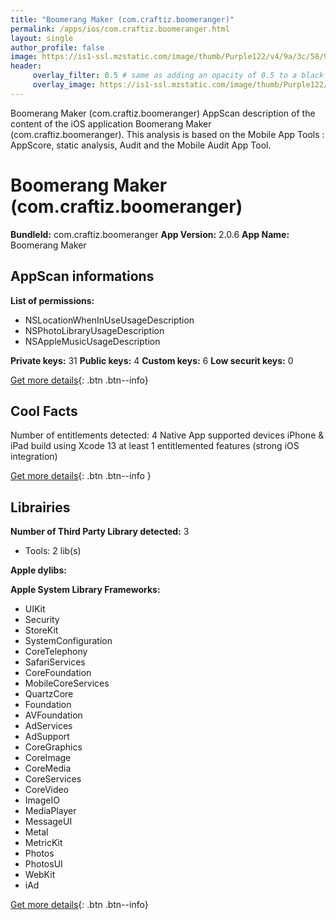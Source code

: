 ```yaml
---
title: "Boomerang Maker (com.craftiz.boomeranger)"
permalink: /apps/ios/com.craftiz.boomeranger.html
layout: single
author_profile: false
image: https://is1-ssl.mzstatic.com/image/thumb/Purple122/v4/9a/3c/58/9a3c5872-fdb7-f4b0-a069-2dbc64c56250/AppIcon-1x_U007emarketing-0-7-0-0-P3-GLES2_U002c0-85-220.png/512x512bb.jpg
header: 
     overlay_filter: 0.5 # same as adding an opacity of 0.5 to a black background
     overlay_image: https://is1-ssl.mzstatic.com/image/thumb/Purple122/v4/9a/3c/58/9a3c5872-fdb7-f4b0-a069-2dbc64c56250/AppIcon-1x_U007emarketing-0-7-0-0-P3-GLES2_U002c0-85-220.png/512x512bb.jpg
---
```

Boomerang Maker (com.craftiz.boomeranger) AppScan description of the content of the iOS application Boomerang Maker (com.craftiz.boomeranger). This analysis is based on the Mobile App Tools : AppScore, static analysis, Audit and the Mobile Audit App Tool.

# Boomerang Maker (com.craftiz.boomeranger)

**BundleId:** com.craftiz.boomeranger
**App Version:** 2.0.6
**App Name:** Boomerang Maker


## AppScan informations 

**List of permissions:** 
- NSLocationWhenInUseUsageDescription
- NSPhotoLibraryUsageDescription
- NSAppleMusicUsageDescription
  
  
**Private keys:** 31
**Public keys:** 4
**Custom keys:** 6
**Low securit keys:** 0
  
[Get more details](/pricing.html){: .btn .btn--info}

## Cool Facts

Number of entitlements detected: 4
Native App
supported devices iPhone & iPad
build using Xcode 13
at least 1 entitlemented features (strong iOS integration)
  
[Get more details](/pricing.html){: .btn .btn--info }

## Librairies 
**Number of Third Party Library detected:** 3
- Tools: 2 lib(s)


**Apple dylibs:**


**Apple System Library Frameworks:**
- UIKit
- Security
- StoreKit
- SystemConfiguration
- CoreTelephony
- SafariServices
- CoreFoundation
- MobileCoreServices
- QuartzCore
- Foundation
- AVFoundation
- AdServices
- AdSupport
- CoreGraphics
- CoreImage
- CoreMedia
- CoreServices
- CoreVideo
- ImageIO
- MediaPlayer
- MessageUI
- Metal
- MetricKit
- Photos
- PhotosUI
- WebKit
- iAd


  
[Get more details](/pricing.html){: .btn .btn--info}

